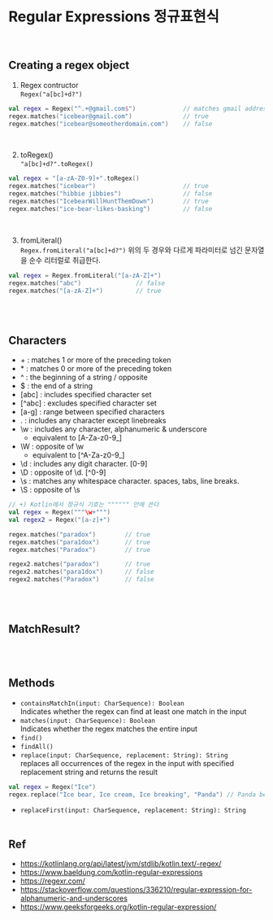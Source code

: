 # Regular Expressions 정규표현식 
<br/>

## Creating a regex object
1. Regex contructor   
`Regex("a[bc]+d?")`

```Kotlin
val regex = Regex("^.+@gmail.com$")             // matches gmail address 
regex.matches("icebear@gmail.com")              // true
regex.matches("icebear@someotherdomain.com")    // false
```
<br/>

2. toRegex()  
`"a[bc]+d?".toRegex()`

```Kotlin
val regex = "[a-zA-Z0-9]+".toRegex()
regex.matches("icebear")                        // true
regex.matches("hibbie jibbies")                 // false
regex.matches("IcebearWillHuntThemDown")        // true
regex.matches("ice-bear-likes-basking")         // false
```
<br/>

3. fromLiteral()  
`Regex.fromLiteral("a[bc]+d?")` 위의 두 경우와 다르게 파라미터로 넘긴 문자열을 순수 리터럴로 취급한다.  

```Kotlin
val regex = Regex.fromLiteral("[a-zA-Z]+")
regex.matches("abc")               // false
regex.matches("[a-zA-Z]+")         // true
```
</br></br>

## Characters
- \+ : matches 1 or more of the preceding token
- \* : matches 0 or more of the preceding token
- ^ : the beginning of a string / opposite
- $ : the end of a string
- [abc] : includes specified character set
- [^abc] : excludes specified character set
- [a-g] : range between specified characters
- . : includes any character except linebreaks
- \w : includes any character, alphanumeric & underscore
    + equivalent to [A-Za-z0-9_]
- \W : opposite of \w
    + equivalent to [^A-Za-z0-9_]
- \d : includes any digit character. [0-9]
- \D : opposite of \d. [^0-9]
- \s : matches any whitespace character. spaces, tabs, line breaks.
- \S : opposite of \s  

```Kotlin
// +) Kotlin에서 정규식 기호는 """""" 안에 쓴다
val regex = Regex("""\w+""")
val regex2 = Regex("[a-z]+")

regex.matches("paradox")        // true
regex.matches("para1dox")       // true
regex.matches("Paradox")        // true

regex2.matches("paradox")       // true
regex2.matches("para1dox")      // false
regex2.matches("Paradox")       // false
```
</br></br>


## MatchResult?
<br/><br/>

## Methods
- `containsMatchIn(input: CharSequence): Boolean`  
Indicates whether the regex can find at least one match in the input
- `matches(input: CharSequence): Boolean`    
Indicates whether the regex matches the entire input
- `find()`
- `findAll()`
- `replace(input: CharSequence, replacement: String): String`  
replaces all occurrences of the regex in the input with specified replacement string and returns the result
```Kotlin
val regex = Regex("Ice")
regex.replace("Ice bear, Ice cream, Ice breaking", "Panda") // Panda bear, Panda cream, Panda breaking
```
- `replaceFirst(input: CharSequence, replacement: String): String`
<br/><br/>

## Ref
- https://kotlinlang.org/api/latest/jvm/stdlib/kotlin.text/-regex/
- https://www.baeldung.com/kotlin-regular-expressions
- https://regexr.com/
- https://stackoverflow.com/questions/336210/regular-expression-for-alphanumeric-and-underscores
- https://www.geeksforgeeks.org/kotlin-regular-expression/
